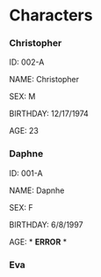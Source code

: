 # Characters

### Christopher

ID: 002-A

NAME: Christopher

SEX: M

BIRTHDAY: 12/17/1974

AGE: 23

### Daphne

ID: 001-A

NAME: Dapnhe

SEX: F

BIRTHDAY: 6/8/1997

AGE: \* **ERROR** \*

### Eva
